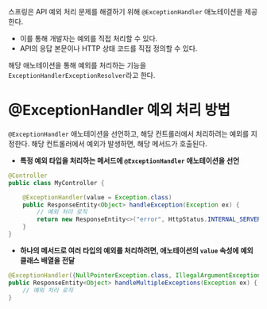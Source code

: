 스프링은 API 예외 처리 문제를 해결하기 위해 `@ExceptionHandler` 애노테이션을 제공한다.
- 이를 통해 개발자는 예외를 직접 처리할 수 있다.
- API의 응답 본문이나 HTTP 상태 코드를 직접 정의할 수 있다.

해당 애노테이션을 통해 예외를 처리하는 기능을 `ExceptionHandlerExceptionResolver`라고 한다.
# @ExceptionHandler 예외 처리 방법
`@ExceptionHandler` 애노테이션을 선언하고, 해당 컨트롤러에서 처리하려는 예외를 지정한다. 해당 컨트롤러에서 예외가 발생하면, 해당 메서드가 호출된다.
- **특정 예외 타입을 처리하는 메서드에 `@ExceptionHandler` 애노테이션을 선언**
```java
@Controller
public class MyController {

    @ExceptionHandler(value = Exception.class)
    public ResponseEntity<Object> handleException(Exception ex) {
        // 예외 처리 로직
        return new ResponseEntity<>("error", HttpStatus.INTERNAL_SERVER_ERROR);
    }
}
```
- **하나의 메서드로 여러 타입의 예외를 처리하려면, 애노테이션의 `value` 속성에 예외 클래스 배열을 전달**
```java
@ExceptionHandler({NullPointerException.class, IllegalArgumentException.class})
public ResponseEntity<Object> handleMultipleExceptions(Exception ex) {
    // 예외 처리 로직
}
```
